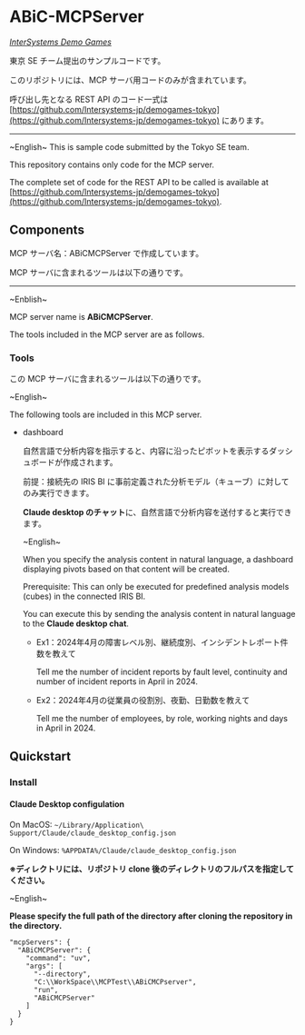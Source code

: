 # ABiC-MCPServer

[*InterSystems Demo Games*](https://community.intersystems.com/node/584222)

東京 SE チーム提出のサンプルコードです。

このリポジトリには、MCP サーバ用コードのみが含まれています。

呼び出し先となる REST API のコード一式は [https://github.com/Intersystems-jp/demogames-tokyo](https://github.com/Intersystems-jp/demogames-tokyo) にあります。

---
~English~
This is sample code submitted by the Tokyo SE team.

This repository contains only code for the MCP server.

The complete set of code for the REST API to be called is available at [https://github.com/Intersystems-jp/demogames-tokyo](https://github.com/Intersystems-jp/demogames-tokyo).

## Components

MCP サーバ名：ABiCMCPServer で作成しています。

MCP サーバに含まれるツールは以下の通りです。

---
~Enblish~

MCP server name is **ABiCMCPServer**.

The tools included in the MCP server are as follows.

### Tools

この MCP サーバに含まれるツールは以下の通りです。

~English~

The following tools are included in this MCP server.

- dashboard

  自然言語で分析内容を指示すると、内容に沿ったピボットを表示するダッシュボードが作成されます。
  
  前提：接続先の IRIS BI に事前定義された分析モデル（キューブ）に対してのみ実行できます。

  **Claude desktop のチャット**に、自然言語で分析内容を送付すると実行できます。

  ~English~

  When you specify the analysis content in natural language, a dashboard displaying pivots based on that content will be created.
  
  Prerequisite: This can only be executed for predefined analysis models (cubes) in the connected IRIS BI.

  You can execute this by sending the analysis content in natural language to the **Claude desktop chat**.

  - Ex1：2024年4月の障害レベル別、継続度別、インシデントレポート件数を教えて
  
    Tell me the number of incident reports by fault level, continuity and number of incident reports in April in 2024.


  - Ex2：2024年4月の従業員の役割別、夜勤、日勤数を教えて
  
    Tell me the number of employees, by role, working nights and days in April in 2024.


## Quickstart

### Install

#### Claude Desktop configulation

On MacOS: `~/Library/Application\ Support/Claude/claude_desktop_config.json`

On Windows: `%APPDATA%/Claude/claude_desktop_config.json`

**※ディレクトリには、リポジトリ clone 後のディレクトリのフルパスを指定してください。**

~English~

**Please specify the full path of the directory after cloning the repository in the directory.**

```
"mcpServers": {
  "ABiCMCPServer": {
    "command": "uv",
    "args": [
      "--directory",
      "C:\\WorkSpace\\MCPTest\\ABiCMCPserver",
      "run",
      "ABiCMCPServer"
    ]
  }
}
```

